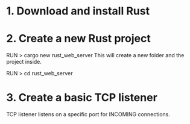 # 1. Download and install Rust

# 2. Create a new Rust project

RUN > cargo new rust_web_server
This will create a new folder and the project inside.

RUN > cd rust_web_server

# 3. Create a basic TCP listener

TCP listener listens on a specific port for INCOMING connections.
